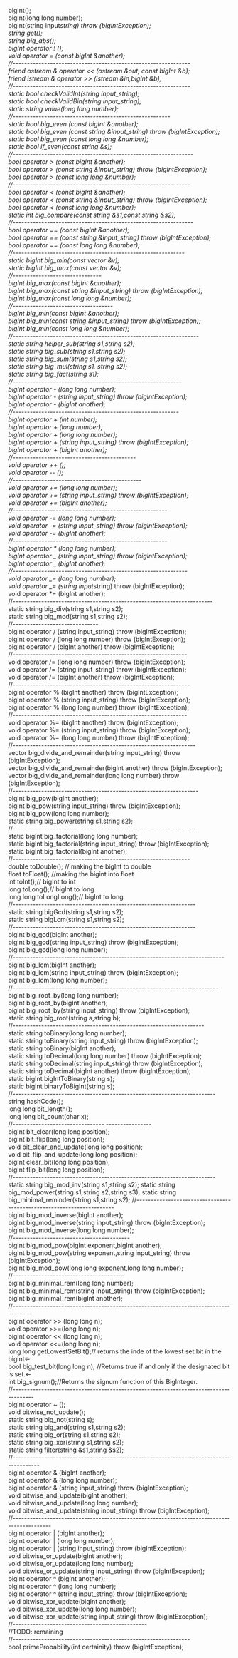 bigInt();<br />
bigInt(long long number);<br />
bigInt(string input*string) throw (bigIntException);<br />
string get();<br />
string big_abs();<br />
bigInt operator ! ();<br />
void operator = (const bigInt &another);<br />
//--------------------------------------------------------------<br />
friend ostream & operator << (ostream &out, const bigInt &b);<br />
friend istream & operator >> (istream &in,bigInt &b);<br />
//--------------------------------------------------------------<br />
static bool checkValidInt(string input_string);<br />
static bool checkValidBin(string input_string);<br />
static string value(long long number);<br />
//-------------------------------------------------------<br />
static bool big_even (const bigInt &another);<br />
static bool big_even (const string &input_string) throw (bigIntException);<br />
static bool big_even (const long long &number);<br />
static bool if_even(const string &s);<br />
//---------------------------------------------------------------<br />
bool operator > (const bigInt &another);<br />
bool operator > (const string &input_string) throw (bigIntException);<br />
bool operator > (const long long &number);<br />
//--------------------------------------------------------------<br />
bool operator < (const bigInt &another); <br />
bool operator < (const string &input_string) throw (bigIntException);<br />
bool operator < (const long long &number);<br />
static int big_compare(const string &s1,const string &s2);<br />
//---------------------------------------------------------------<br />
bool operator == (const bigInt &another);<br />
bool operator == (const string &input_string) throw (bigIntException);<br />
bool operator == (const long long &number);<br />
//------------------------------------------------------------<br />
static bigInt big_min(const vector<bigInt> &v);<br />
static bigInt big_max(const vector<bigInt> &v);<br />
//-------------------------------<br />
bigInt big_max(const bigInt &another);<br />
bigInt big_max(const string &input_string) throw (bigIntException);<br />
bigInt big_max(const long long &number);<br />
//-----------------------------------<br />
bigInt big_min(const bigInt &another);<br />
bigInt big_min(const string &input_string) throw (bigIntException);<br />
bigInt big_min(const long long &number);<br />
//-----------------------------------------------------------------<br />
static string helper_sub(string s1,string s2);<br />
static string big_sub(string s1,string s2);<br />
static string big_sum(string s1,string s2);<br />
static string big_mul(string s1, string s2);<br />
static string big_fact(string s1);<br />
//-----------------------------------------------------------<br />
bigInt operator - (long long number);<br />
bigInt operator - (string input_string) throw (bigIntException);<br />
bigInt operator - (bigInt another);<br />
//----------------------------------------------------------<br />
bigInt operator + (int number);<br />
bigInt operator + (long number);<br />
bigInt operator + (long long number);<br />
bigInt operator + (string input_string) throw (bigIntException);<br />
bigInt operator + (bigInt another);<br />
//-------------------------------------------<br />
void operator ++ ();<br />
void operator -- ();<br />
//---------------------------------------------<br />
void operator += (long long number);<br />
void operator += (string input_string) throw (bigIntException);<br />
void operator += (bigInt another);<br />
//------------------------------------------------------<br />
void operator -= (long long number);<br />
void operator -= (string input_string) throw (bigIntException);<br />
void operator -= (bigInt another);<br />
//------------------------------------------------------<br />
bigInt operator * (long long number);<br />
bigInt operator _ (string input_string) throw (bigIntException);<br />
bigInt operator _ (bigInt another);<br />
//-------------------------------------------------------------<br />
void operator _= (long long number);<br />
void operator _= (string input*string) throw (bigIntException);<br />
void operator *= (bigInt another);<br />
//----------------------------------------------------------------------<br />
static string big_div(string s1,string s2);<br />
static string big_mod(string s1,string s2);<br />
//------------------------------<br />
bigInt operator / (string input_string) throw (bigIntException);<br />
bigInt operator / (long long number) throw (bigIntException);<br />
bigInt operator / (bigInt another) throw (bigIntException);<br />
//-------------------------------------------------------------<br />
void operator /= (long long number) throw (bigIntException);<br />
void operator /= (string input_string) throw (bigIntException);<br />
void operator /= (bigInt another) throw (bigIntException);<br />
//--------------------------------------------------------------<br />
bigInt operator % (bigInt another) throw (bigIntException);<br />
bigInt operator % (string input_string) throw (bigIntException);<br />
bigInt operator % (long long number) throw (bigIntException);<br />
//-------------------------------------------------------------<br />
void operator %= (bigInt another) throw (bigIntException);<br />
void operator %= (string input_string) throw (bigIntException);<br />
void operator %= (long long number) throw (bigIntException);<br />
//----------------------------------------------------------------<br />
vector<bigInt> big_divide_and_remainder(string input_string) throw (bigIntException);<br />
vector<bigInt> big_divide_and_remainder(bigInt another) throw (bigIntException);<br />
vector<bigInt> big_divide_and_remainder(long long number) throw (bigIntException);<br />
//-----------------------------------------------------------------<br />
bigInt big_pow(bigInt another);<br />
bigInt big_pow(string input_string) throw (bigIntException);<br />
bigInt big_pow(long long number);<br />
static string big_power(string s1,string s2);<br />
//----------------------------------------------------------------<br />
static bigInt big_factorial(long long number);<br />
static bigInt big_factorial(string input_string) throw (bigIntException);<br />
static bigInt big_factorial(bigInt another);<br />
//--------------------------------------------------------------<br />
double toDouble(); // making the bigInt to double<br />
float toFloat(); //making the bigint into float<br />
int toInt();// bigInt to int<br />
long toLong();// bigInt to long<br />
long long toLongLong();// bigInt to long<br />
//----------------------------------------------------------------<br />
static string bigGcd(string s1,string s2);<br />
static string bigLcm(string s1,string s2);<br />
//----------------------------------------------------------------<br />
bigInt big_gcd(bigInt another);<br />
bigInt big_gcd(string input_string) throw (bigIntException);<br />
bigInt big_gcd(long long number);<br />
//--------------------------------------------------------------------------<br />
bigInt big_lcm(bigInt another);<br />
bigInt big_lcm(string input_string) throw (bigIntException);<br />
bigInt big_lcm(long long number);<br />
//------------------------------------------------------------------------<br />
bigInt big_root_by(long long number);<br />
bigInt big_root_by(bigInt another);<br />
bigInt big_root_by(string input_string) throw (bigIntException);<br />
static string big_root(string a,string b);<br />
//-------------------------------------------------------------------<br />
static string toBinary(long long number);<br />
static string toBinary(string input_string) throw (bigIntException);<br />
static string toBinary(bigInt another);<br />
static string toDecimal(long long number) throw (bigIntException);<br />
static string toDecimal(string input_string) throw (bigIntException);<br />
static string toDecimal(bigInt another) throw (bigIntException);<br />
static bigInt bigIntToBinary(string s);<br />
static bigInt binaryToBigInt(string s);<br />
//-----------------------------------------------------------------------<br />
string hashCode();<br />
long long bit_length();<br />
long long bit_count(char x);<br />
//-------------------------------- ----------------<br />
bigInt bit_clear(long long position);<br />
bigInt bit_flip(long long position);<br />
void bit_clear_and_update(long long position);<br />
void bit_flip_and_update(long long position);<br />
bigInt clear_bit(long long position);<br />
bigInt flip_bit(long long position);<br />
//-----------------------------------------------------------------------<br />
static string big_mod_inv(string s1,string s2);
static string big_mod_power(string s1,string s2,string s3);
static string big_minimal_reminder(string s1,string s2);
//----------------------------------------------------------------------<br />
bigInt big_mod_inverse(bigInt another);<br />
bigInt big_mod_inverse(string input_string) throw (bigIntException);<br />
bigInt big_mod_inverse(long long number);<br />
//-----------------------------------------<br />
bigInt big_mod_pow(bigInt exponent,bigInt another);<br />
bigInt big_mod_pow(string exponent,string input_string) throw (bigIntException);<br />
bigInt big_mod_pow(long long exponent,long long number);<br />
//---------------------------------------<br />
bigInt big_minimal_rem(long long number);<br />
bigInt big_minimal_rem(string input_string) throw (bigIntException);<br />
bigInt big_minimal_rem(bigInt another);<br />
//-------------------------------------------------------------------------------------<br />
bigInt operator >> (long long n);<br />
void operator >>=(long long n);<br />
bigInt operator << (long long n);<br />
void operator <<=(long long n);<br />
long long getLowestSetBit();// returns the inde of the lowest set bit in the bigint<-<br />
bool big_test_bit(long long n); //Returns true if and only if the designated bit is set.<-<br />
int big_signum();//Returns the signum function of this BigInteger.<br />
//-------------------------------------------------------------------------------------<br />
bigInt operator ~ ();<br />
void bitwise_not_update();<br />
static string big_not(string s);<br />
static string big_and(string s1,string s2);<br />
static string big_or(string s1,string s2);<br />
static string big_xor(string s1,string s2);<br />
static string filter(string &s1,string &s2);<br />
//---------------------------------------------------------------------------------------<br />
bigInt operator & (bigInt another);<br />
bigInt operator & (long long number);<br />
bigInt operator & (string input_string) throw (bigIntException);<br />
void bitwise_and_update(bigInt another);<br />
void bitwise_and_update(long long number);<br />
void bitwise_and_update(string input_string) throw (bigIntException);<br />
//-------------------------------------------------------------------------------------------<br />
bigInt operator | (bigInt another);<br />
bigInt operator | (long long number);<br />
bigInt operator | (string input_string) throw (bigIntException);<br />
void bitwise_or_update(bigInt another);<br />
void bitwise_or_update(long long number);<br />
void bitwise_or_update(string input_string) throw (bigIntException);<br />
bigInt operator ^ (bigInt another);<br />
bigInt operator ^ (long long number);<br />
bigInt operator ^ (string input_string) throw (bigIntException);<br />
void bitwise_xor_update(bigInt another);<br />
void bitwise_xor_update(long long number);<br />
void bitwise_xor_update(string input_string) throw (bigIntException);<br />
//-----------------------------------------------<br />
//TODO: remaining<br />
//--------------------------------------------------------------<br />
bool primeProbability(int certainity) throw (bigIntException);<br />
